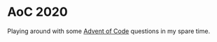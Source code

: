 # AoC 2020

Playing around with some [Advent of Code](https://adventofcode.com) questions in my spare time.
